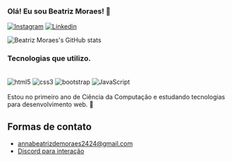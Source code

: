 ### Olá! Eu sou Beatriz Moraes! 🤖

[![Instagram](https://img.shields.io/badge/Instagram-E4405F?style=for-the-badge&logo=instagram&logoColor=white)](https://www.instagram.com/beaatriizmoraes/)
[![Linkedin](https://img.shields.io/badge/LinkedIn-0077B5?style=for-the-badge&logo=linkedin&logoColor=white)](https://www.linkedin.com/in/beatriz-moraes-293907182/)

![Beatriz Moraes's GitHub stats](https://github-readme-stats.vercel.app/api?username=BeatrizMoraes01&show_icons=true&theme=dark)

### Tecnologias que utilizo.

<div style="display: inline_block"><br/>
    <img align="center" alt="html5" src="https://img.shields.io/badge/HTML5-E34F26?style=for-the-badge&logo=html5&logoColor=white">
     <img align="center" alt="css3" src="https://img.shields.io/badge/CSS3-1572B6?style=for-the-badge&logo=css3&logoColor=white">
      <img align="center" alt="bootstrap" src="https://img.shields.io/badge/Bootstrap-563D7C?style=for-the-badge&logo=bootstrap&logoColor=white">
      <img align="center" alt="JavaScript" src="https://img.shields.io/badge/JavaScript-323330?style=for-the-badge&logo=javascript&logoColor=F7DF1E">

</div>
<br/>
Estou no primeiro ano de Ciência da Computação e estudando tecnologias para desenvolvimento web. 👾

<br/>

## Formas de contato
- [annabeatrizdemoraes2424@gmail.com](annabeatrizdemoraes2424@gmail.com)<br>
- [Discord para interação](https://discord.gg/EZKPYVbQ)
